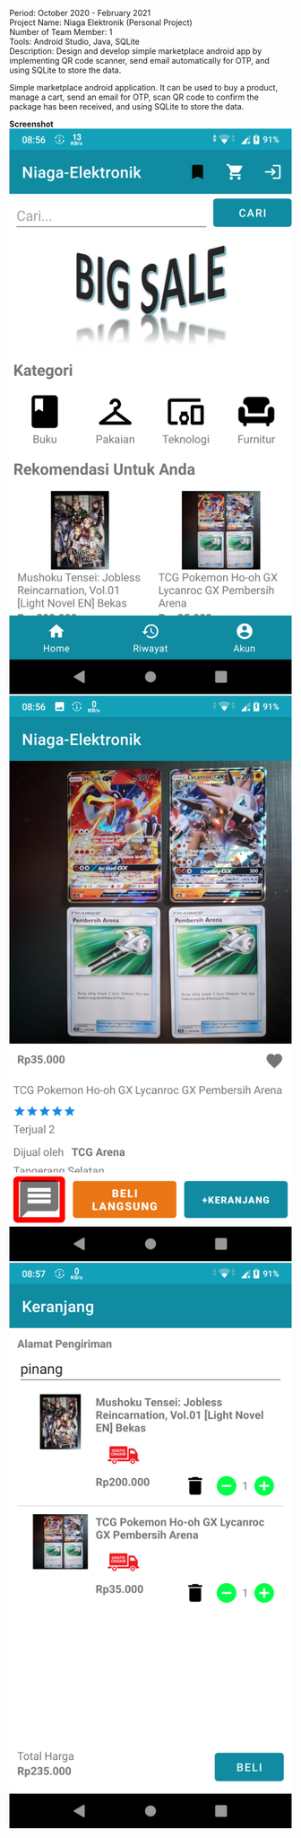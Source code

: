 Period: October 2020 - February 2021 <br />
Project Name: Niaga Elektronik (Personal Project) <br />
Number of Team Member: 1 <br />
Tools: Android Studio, Java, SQLite <br />
Description: Design and develop simple marketplace android app by implementing QR code scanner, send email automatically for OTP, and using SQLite to store the data.

Simple marketplace android application. It can be used to buy a product, manage a cart, send an email for OTP, scan QR code to confirm the package has been received, and using SQLite to store the data.

**Screenshot**
![alt text](https://github.com/muhammad-fachrizal/niaga-elektronik/blob/master/screenshot/main_activity.png?raw=true)
![alt text](https://github.com/muhammad-fachrizal/niaga-elektronik/blob/master/screenshot/product.png?raw=true)
![alt text](https://github.com/muhammad-fachrizal/niaga-elektronik/blob/master/screenshot/cart.png?raw=true)
